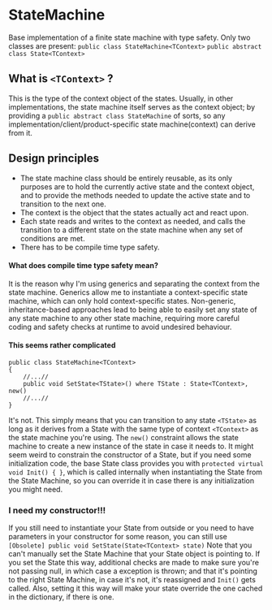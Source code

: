 # StateMachine
Base implementation of a finite state machine with type safety.
Only two classes are present:
`public class StateMachine<TContext>`
`public abstract class State<TContext>`


## What is `<TContext>` ?
This is the type of the context object of the states. Usually, in other implementations, the state machine itself serves as the context object; by providing a `public abstract class StateMachine` of sorts, so any implementation/client/product-specific state machine(context) can derive from it.


## Design principles
* The state machine class should be entirely reusable, as its only purposes are to hold the currently active state and the context object, and to provide the methods needed to update the active state and to transition to the next one.
* The context is the object that the states actually act and react upon. 
* Each state reads and writes to the context as needed, and calls the transition to a different state on the state machine when any set of conditions are met. 
* There has to be compile time type safety.


#### What does compile time type safety mean?
It is the reason why I'm using generics and separating the context from the state machine. Generics allow me to instantiate a context-specific state machine, which can only hold context-specific states. Non-generic, inheritance-based approaches lead to being able to easily set any state of any state machine to any other state machine, requiring more careful coding and safety checks at runtime to avoid undesired behaviour.


#### This seems rather complicated
```
public class StateMachine<TContext>
{
    //...//
    public void SetState<TState>() where TState : State<TContext>, new()
    //...//
}
```
It's not. This simply means that you can transition to any state `<TState>` as long as it derives from a State with the same type of context `<TContext>` as the state machine you're using. The `new()` constraint allows the state machine to create a new instance of the state in case it needs to. It might seem weird to constrain the constructor of a State, but if you need some initialization code, the base State class provides you with `protected virtual void Init() { }`, which is called internally when instantiating the State from the State Machine, so you can override it in case there is any initialization you might need. 


### I need my constructor!!! 
If you still need to instantiate your State from outside or you need to have parameters in your constructor for some reason, you can still use 
`[Obsolete] public void SetState(State<TContext> state)`
Note that you can't manually set the State Machine that your State object is pointing to. If you set the State this way, additional checks are made to make sure you're not passing null, in which case a exception is thrown; and that it's pointing to the right State Machine, in case it's not, it's reassigned and `Init()` gets called. Also, setting it this way will make your state override the one cached in the dictionary, if there is one.

